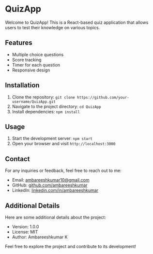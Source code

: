 # QuizApp

Welcome to QuizApp! This is a React-based quiz application that allows users to test their knowledge on various topics.

## Features

- Multiple choice questions
- Score tracking
- Timer for each question
- Responsive design

## Installation

1. Clone the repository: `git clone https://github.com/your-username/QuizApp.git`
2. Navigate to the project directory: `cd QuizApp`
3. Install dependencies: `npm install`

## Usage

1. Start the development server: `npm start`
2. Open your browser and visit `http://localhost:3000`

## Contact

For any inquiries or feedback, feel free to reach out to me:

- Email: ambareeshkumar10@gmail.com
- GitHub: [github.com/ambareeshkumar](https://github.com/ambareeshkumar)
- LinkedIn: [linkedin.com/in/ambareeshkumar](https://linkedin.com/in/ambareeshkumar)

## Additional Details

Here are some additional details about the project:

- Version: 1.0.0
- License: MIT
- Author: Ambareeshkumar K

Feel free to explore the project and contribute to its development!
